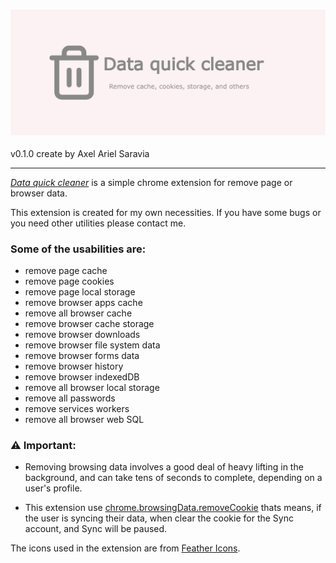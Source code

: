 ### ![Data Quick Cleaner](./media/promotion/marquee.png)
v0.1.0
create by Axel Ariel Saravia

---

[*Data quick cleaner*](https://chromewebstore.google.com/detail/data-quick-cleaner/ldbagdcemmnmcniabnlgdhkbngnljloo)
is a simple chrome extension for remove page or browser data.

This extension is created for my own necessities. If you have some bugs or you need other utilities please contact me.


### Some of the usabilities are:
- remove page cache
- remove page cookies
- remove page local storage
- remove browser apps cache
- remove all browser cache
- remove browser cache storage
- remove browser downloads
- remove browser file system data
- remove browser forms data
- remove browser history
- remove browser indexedDB
- remove all browser local storage
- remove all passwords
- remove services workers
- remove all browser web SQL

### ⚠️ Important:
- Removing browsing data involves a good deal of heavy lifting
in the background, and can take tens of seconds to complete,
depending on a user's profile.

- This extension use [chrome.browsingData.removeCookie](href="https://developer.chrome.com/docs/extensions/reference/api/browsingData#concepts_and_usage)
thats means, if the user is syncing their data, when clear the cookie
for the Sync account, and Sync will be paused.

The icons used in the extension are from [Feather Icons](https://feathericons.com/).
